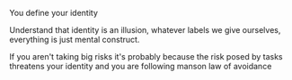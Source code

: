 You define your identity 

Understand that identity is an illusion, whatever labels we give ourselves, everything is just mental construct.

If you aren't taking big risks it's probably because the risk posed by tasks threatens your identity and you are following manson law of avoidance 